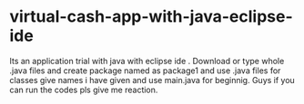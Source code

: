 # virtual-cash-app-with-java-eclipse-ide
Its an application trial with java with eclipse ide .
Download or type whole .java files and create package named as package1 and use .java files for classes give names i have given
and use main.java for beginnig.
Guys if you can run the codes pls give me reaction.
